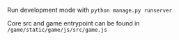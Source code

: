 Run development mode with `python manage.py runserver`

Core src and game entrypoint can be found in `/game/static/game/js/src/game.js`